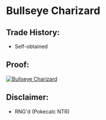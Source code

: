 # Bullseye Charizard

## Trade History:
* Self-obtained

## Proof:
[![Bullseye Charizard](http://img.youtube.com/vi/RAeI6rIpdPM/0.jpg)](http://www.youtube.com/watch?v=RAeI6rIpdPM)


## Disclaimer:
* RNG'd (Pokecalc NTR)
